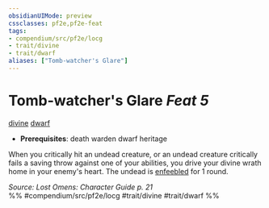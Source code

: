 ```yaml
---
obsidianUIMode: preview
cssclasses: pf2e,pf2e-feat
tags:
- compendium/src/pf2e/locg
- trait/divine
- trait/dwarf
aliases: ["Tomb-watcher's Glare"]
---
```

# Tomb-watcher's Glare  *Feat 5*  
[divine](rules/traits/divine.md "Divine Tradition Trait")  [dwarf](rules/traits/dwarf.md "Dwarf Ancestry & Heritage Trait")  

- **Prerequisites**: death warden dwarf heritage

When you critically hit an undead creature, or an undead creature critically fails a saving throw against one of your abilities, you drive your divine wrath home in your enemy's heart. The undead is [enfeebled](rules/conditions.md#Enfeebled) for 1 round.

*Source: Lost Omens: Character Guide p. 21*  
%% #compendium/src/pf2e/locg #trait/divine #trait/dwarf %%